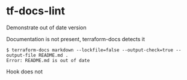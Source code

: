 # tf-docs-lint

Demonstrate out of date version

Documentation is not present, terraform-docs detects it
```
$ terraform-docs markdown --lockfile=false --output-check=true --output-file README.md .
Error: README.md is out of date
```

Hook does not

<!-- BEGIN_TF_DOCS -->
<!-- END_TF_DOCS -->
